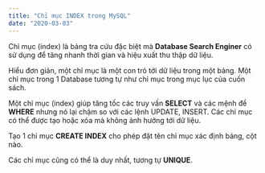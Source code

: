 ```yaml
---
title: "Chỉ mục INDEX trong MySQL"
date: "2020-03-03"
---
```


Chỉ mục (index) là bảng tra cứu đặc biệt mà **Database Search Enginer** có sử dụng để tăng nhanh thời gian và hiệu xuất thu thập dữ liệu.

Hiểu đơn giản, một chỉ mục là một con trỏ tới dữ liệu trong một bảng. Một chỉ mục trong 1 Database tương tự như chỉ mục trong mục lục của cuốn sách.

Một chỉ mục (index) giúp tăng tốc các truy vấn **SELECT** và các mệnh đề  **WHERE** nhưng nó lại chậm so với các lệnh UPDATE, INSERT. Các chỉ mục có thể được tạo hoặc xóa mà không ảnh hưởng tới dữ liệu.

Tạo 1 chỉ mục **CREATE INDEX** cho phép đặt tên chỉ mục xác định bảng, cột nào.

Các chỉ mục cũng có thể là duy nhất, tương tự **UNIQUE**.
